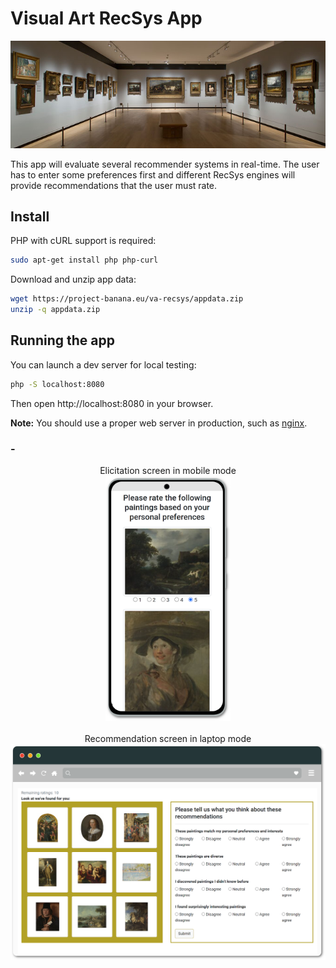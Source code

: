 # Visual Art RecSys App
<p align="center">
<img width="1100"  src="figs/cover.jpg"/> 
</p>

This app will evaluate several recommender systems in real-time.
The user has to enter some preferences first and different RecSys engines will provide recommendations that the user must rate.

## Install

PHP with cURL support is required:
```sh
sudo apt-get install php php-curl
```

Download and unzip app data:
```sh
wget https://project-banana.eu/va-recsys/appdata.zip
unzip -q appdata.zip
```

## Running the app

You can launch a dev server for local testing:
```sh
php -S localhost:8080
```

Then open http://localhost:8080 in your browser.


**Note:** You should use a proper web server in production, such as [nginx](https://www.nginx.com/).
### -


<p align="center">
Elicitation screen in mobile mode</br><img width="200"  src="figs/webapp-elicitation-mobile_frame.png"/>  </br> </br> Recommendation screen in laptop mode <img width="900"  src="figs/webapp-ratings-laptop_frame.png"/> 
</p>

